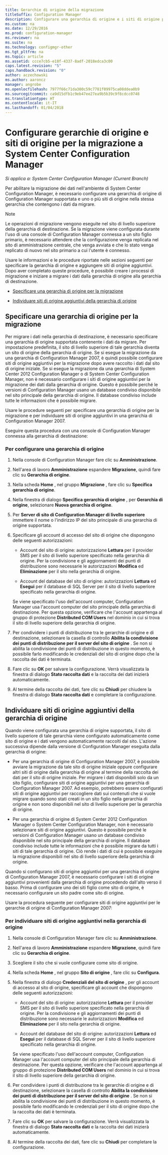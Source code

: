 ```yaml
---
title: Gerarchie di origine della migrazione
titleSuffix: Configuration Manager
description: Configurare una gerarchia di origine e i siti di origine per eseguire la migrazione dei dati all'ambiente di System Center Configuration Manager.
ms.custom: na
ms.date: 12/29/2016
ms.prod: configuration-manager
ms.reviewer: na
ms.suite: na
ms.technology: configmgr-other
ms.tgt_pltfrm: na
ms.topic: article
ms.assetid: ccce7cb5-e18f-4337-8adf-2018edca3c00
caps.latest.revision: "5"
caps.handback.revision: "0"
author: aczechowski
ms.author: aaroncz
manager: angrobe
ms.openlocfilehash: 7977f66c71da300c59c7781f09975ca08ddea0b9
ms.sourcegitcommit: ca9d15dfb1c9eb47ee27ea9b5b39c9f8cdcc0748
ms.translationtype: HT
ms.contentlocale: it-IT
ms.lasthandoff: 01/04/2018
---
```

# <a name="configure-source-hierarchies-and-source-sites-for-migration-to-system-center-configuration-manager"></a>Configurare gerarchie di origine e siti di origine per la migrazione a System Center Configuration Manager

*Si applica a: System Center Configuration Manager (Current Branch)*

Per abilitare la migrazione dei dati nell'ambiente di System Center Configuration Manager, è necessario configurare una gerarchia di origine di Configuration Manager supportata e uno o più siti di origine nella stessa gerarchia che contengono i dati da migrare.  

> [!NOTE]  
>  Le operazioni di migrazione vengono eseguite nel sito di livello superiore della gerarchia di destinazione. Se la migrazione viene configurata durante l'uso di una console di Configuration Manager connessa a un sito figlio primario, è necessario attendere che la configurazione venga replicata nel sito di amministrazione centrale, che venga avviata e che lo stato venga replicato di nuovo nel sito primario a cui l'utente è connesso.  

 Usare le informazioni e le procedure riportate nelle sezioni seguenti per specificare la gerarchia di origine e aggiungere siti di origine aggiuntivi. Dopo aver completato queste procedure, è possibile creare i processi di migrazione e iniziare a migrare i dati dalla gerarchia di origine alla gerarchia di destinazione.  

-   [Specificare una gerarchia di origine per la migrazione](#BKBM_ConfigSrcHierarchy)  

-   [Individuare siti di origine aggiuntivi della gerarchia di origine](#BKBM_ConfigSrcSites)  

##  <a name="BKBM_ConfigSrcHierarchy"></a> Specificare una gerarchia di origine per la migrazione  
 Per migrare i dati nella gerarchia di destinazione, è necessario specificare una gerarchia di origine supportata contenente i dati da migrare. Per impostazione predefinita, il sito di livello superiore di tale gerarchia diventa un sito di origine della gerarchia di origine. Se si esegue la migrazione da una gerarchia di Configuration Manager 2007, è quindi possibile configurare siti di origine aggiuntivi per la migrazione dopo avere raccolto i dati dal sito di origine iniziale. Se si esegue la migrazione da una gerarchia di System Center 2012 Configuration Manager o di System Center Configuration Manager, non è necessario configurare i siti di origine aggiuntivi per la migrazione dei dati dalla gerarchia di origine. Questo è possibile perché le versioni di Configuration Manager usano un database condiviso disponibile nel sito principale della gerarchia di origine. Il database condiviso include tutte le informazioni che è possibile migrare.  

 Usare le procedure seguenti per specificare una gerarchia di origine per la migrazione e per individuare siti di origine aggiuntivi in una gerarchia di Configuration Manager 2007.  

 Eseguire questa procedura con una console di Configuration Manager connessa alla gerarchia di destinazione:  

### <a name="to-configure-a-source-hierarchy"></a>Per configurare una gerarchia di origine   

1.  Nella console di Configuration Manager fare clic su **Amministrazione**.  

2.  Nell'area di lavoro **Amministrazione** espandere **Migrazione**, quindi fare clic su **Gerarchia di origine**.  

3.  Nella scheda **Home** , nel gruppo **Migrazione** , fare clic su **Specifica gerarchia di origine**.  

4.  Nella finestra di dialogo **Specifica gerarchia di origine** , per **Gerarchia di origine**, selezionare **Nuova gerarchia di origine**.  

5.  Per **Server di sito di Configuration Manager di livello superiore** immettere il nome o l'indirizzo IP del sito principale di una gerarchia di origine supportata.  

6.  Specificare gli account di accesso del sito di origine che dispongono delle seguenti autorizzazioni:  

    -   Account del sito di origine: autorizzazione **Lettura** per il provider SMS per il sito di livello superiore specificato nella gerarchia di origine. Per la condivisione e gli aggiornamenti dei punti di distribuzione sono necessarie le autorizzazioni **Modifica** ed **Eliminazione** per il sito nella gerarchia di origine.

    -   Account del database del sito di origine: autorizzazioni **Lettura** ed **Esegui** per il database di SQL Server per il sito di livello superiore specificato nella gerarchia di origine.  

     Se viene specificato l'uso dell'account computer, Configuration Manager usa l'account computer del sito principale della gerarchia di destinazione. Per questa opzione, verificare che l'account appartenga al gruppo di protezione **Distributed COM Users** nel dominio in cui si trova il sito di livello superiore della gerarchia di origine.  

7.  Per condividere i punti di distribuzione tra le gerarchie di origine e di destinazione, selezionare la casella di controllo **Abilita la condivisione dei punti di distribuzione per il server del sito di origine** . Se non si abilita la condivisione dei punti di distribuzione in questo momento, è possibile farlo modificando le credenziali del sito di origine dopo che la raccolta dei dati è terminata.  

8.  Fare clic su **OK** per salvare la configurazione. Verrà visualizzata la finestra di dialogo **Stato raccolta dati** e la raccolta dei dati inizierà automaticamente.  

9. Al termine della raccolta dei dati, fare clic su **Chiudi** per chiudere la finestra di dialogo **Stato raccolta dati** e completare la configurazione.  

##  <a name="BKBM_ConfigSrcSites"></a> Individuare siti di origine aggiuntivi della gerarchia di origine  
 Quando viene configurata una gerarchia di origine supportata, il sito di livello superiore di tale gerarchia viene configurato automaticamente come sito di origine e i dati vengono automaticamente raccolti dal sito. L'azione successiva dipende dalla versione di Configuration Manager eseguita dalla gerarchia di origine:  

-   Per una gerarchia di origine di Configuration Manager 2007, è possibile avviare la migrazione da tale sito di origine iniziale oppure configurare altri siti di origine dalla gerarchia di origine al termine della raccolta dei dati per il sito di origine iniziale. Per migrare i dati disponibili solo da un sito figlio, configurare siti di origine aggiuntivi per una gerarchia di Configuration Manager 2007. Ad esempio, potrebbero essere configurati siti di origine aggiuntivi per raccogliere dati sui contenuti che si vuole migrare quando sono stati creati in un sito figlio nella gerarchia di origine e non sono disponibili nel sito di livello superiore per la gerarchia di origine.  

-   Per una gerarchia di origine di System Center 2012 Configuration Manager o System Center Configuration Manager, non è necessario selezionare siti di origine aggiuntivi. Questo è possibile perché le versioni di Configuration Manager usano un database condiviso disponibile nel sito principale della gerarchia di origine. Il database condiviso include tutte le informazioni che è possibile migrare da tutti i siti di tale gerarchia di origine. Ciò rende i dati di cui è possibile eseguire la migrazione disponibili nel sito di livello superiore della gerarchia di origine.  

Quando si configurano siti di origine aggiuntivi per una gerarchia di origine di Configuration Manager 2007, è necessario configurare i siti di origine aggiuntivi provenienti dalla gerarchia di origine procedendo dall'alto verso il basso. Prima di configurare uno dei siti figlio come sito di origine, è necessario configurare un sito padre come sito di origine.  

Usare la procedura seguente per configurare siti di origine aggiuntivi per le gerarchie di origine di Configuration Manager 2007:  

### <a name="to-identify-additional-source-sites-in-the-source-hierarchy"></a>Per individuare siti di origine aggiuntivi nella gerarchia di origine 

1.  Nella console di Configuration Manager fare clic su **Amministrazione**.  

2.  Nell'area di lavoro **Amministrazione** espandere **Migrazione**, quindi fare clic su **Gerarchia di origine**.  

3.  Scegliere il sito che si vuole configurare come sito di origine.  

4.  Nella scheda **Home** , nel gruppo **Sito di origine** , fare clic su **Configura**.  

5.  Nella finestra di dialogo **Credenziali del sito di origine** , per gli account di accesso al sito di origine, specificare gli account che dispongono delle seguenti autorizzazioni:  

    -   Account del sito di origine: autorizzazione **Lettura** per il provider SMS per il sito di livello superiore specificato nella gerarchia di origine. Per la condivisione e gli aggiornamenti dei punti di distribuzione sono necessarie le autorizzazioni **Modifica** ed **Eliminazione** per il sito nella gerarchia di origine.  

    -   Account del database del sito di origine: autorizzazioni **Lettura** ed **Esegui** per il database di SQL Server per il sito di livello superiore specificato nella gerarchia di origine.  

    Se viene specificato l'uso dell'account computer, Configuration Manager usa l'account computer del sito principale della gerarchia di destinazione. Per questa opzione, verificare che l'account appartenga al gruppo di protezione **Distributed COM Users** nel dominio in cui si trova il sito di livello superiore della gerarchia di origine.  

6.  Per condividere i punti di distribuzione tra le gerarchie di origine e di destinazione, selezionare la casella di controllo **Abilita la condivisione dei punti di distribuzione per il server del sito di origine** . Se non si abilita la condivisione dei punti di distribuzione in questo momento, è possibile farlo modificando le credenziali per il sito di origine dopo che la raccolta dei dati è terminata.  

7. Fare clic su **OK** per salvare la configurazione. Verrà visualizzata la finestra di dialogo **Stato raccolta dati** e la raccolta dei dati inizierà automaticamente.  

8.  Al termine della raccolta dei dati, fare clic su **Chiudi** per completare la configurazione.  
